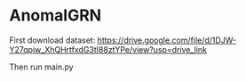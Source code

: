 # AnomalGRN

First download dataset: https://drive.google.com/file/d/1DJW-Y27qpjw_XhQHrtfxdG3tI88ztYPe/view?usp=drive_link

Then run main.py
